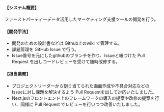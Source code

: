 #### 【システム概要】

ファーストパーティーデータ活用したマーケティング支援ツールの開発を行う。

#### 【開発手法】

- 開発のための設計書などは Github上のwiki で管理する。
- 課題管理を GitHub Issue で行う。
- Issue番号を元にしたgithubのブランチを作り、Issueと紐づけた Pull Request を出しコードレビューを受けて随時改修する。

#### 【担当業務】

- プロジェクトリーダーから割り当てられた画面作成や不具合対応などのIssueに対し課題を解決するよう Pull Requestを出して対応いたしました。
- Next.jsのフロントエンド上のフレームワークの導入の提案や改修の提案を行い、同様に Pull Request でレビューを行いつつ改善いたしました。
